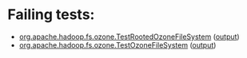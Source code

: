 # Failing tests: 

 * [org.apache.hadoop.fs.ozone.TestRootedOzoneFileSystem](hadoop-ozone/integration-test/org.apache.hadoop.fs.ozone.TestRootedOzoneFileSystem.txt) ([output](hadoop-ozone/integration-test/org.apache.hadoop.fs.ozone.TestRootedOzoneFileSystem-output.txt))
 * [org.apache.hadoop.fs.ozone.TestOzoneFileSystem](hadoop-ozone/integration-test/org.apache.hadoop.fs.ozone.TestOzoneFileSystem.txt) ([output](hadoop-ozone/integration-test/org.apache.hadoop.fs.ozone.TestOzoneFileSystem-output.txt))
